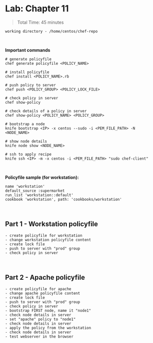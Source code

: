 
# Lab: Chapter 11

> Total Time: 45 minutes

`working directory - /home/centos/chef-repo`

<br>

**Important commands**

```
# generate policyfile
chef generate policyfile <POLICY_NAME>

# install policyfile
chef install <POLICY_NAME>.rb

# push policy to server
chef push <POLICY_GROUP> <POLICY_LOCK_FILE>

# check policy in server
chef show-policy

# check details of a policy in server
chef show-policy <POLICY_NAME> <POLICY_GROUP>

# bootstrap a node
knife bootstrap <IP> -x centos --sudo -i <PEM_FILE_PATH> -N <NODE_NAME>

# show node details
knife node show <NODE_NAME>

# ssh to apply recipe
knife ssh <IP> -m -x centos -i <PEM_FILE_PATH> "sudo chef-client"
```

<br>

**Policyfile sample (for workstation):**

```
name 'workstation'
default_source :supermarket
run_list 'workstation::default'
cookbook 'workstation', path: 'cookbooks/workstation'
```

<br>

## Part 1 - Workstation policyfile

```
- create policyfile for workstation
- change workstation policyfile content
- create lock file
- push to server with "prod" group
- check policy in server
```


<br>

## Part 2 - Apache policyfile

```
- create policyfile for apache
- change apache policyfile content
- create lock file
- push to server with "prod" group
- check policy in server
- bootstrap FIRST node, name it "node1"
- check node details in server
- set "apache" policy to "node1"
- check node details in server
- apply the policy from the workstation
- check node details in server
- test webserver in the browser
```
